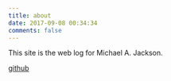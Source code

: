 ```yaml
---
title: about
date: 2017-09-08 00:34:34
comments: false
---
```

This site is the web log for Michael A. Jackson.
 
[github][0]  

[0]: https://github.com/majgis
